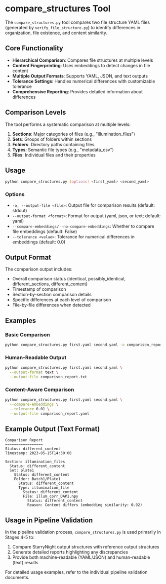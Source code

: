 # compare_structures Tool

The `compare_structures.py` tool compares two file structure YAML files (generated by `verify_file_structure.py`) to identify differences in organization, file existence, and content similarity.

## Core Functionality

- **Hierarchical Comparison**: Compares file structures at multiple levels
- **Content Fingerprinting**: Uses embeddings to detect changes in file content
- **Multiple Output Formats**: Supports YAML, JSON, and text outputs
- **Tolerance Settings**: Handles numerical differences with customizable tolerance
- **Comprehensive Reporting**: Provides detailed information about differences

## Comparison Levels

The tool performs a systematic comparison at multiple levels:

1. **Sections**: Major categories of files (e.g., "illumination_files")
2. **Sets**: Groups of folders within sections
3. **Folders**: Directory paths containing files
4. **Types**: Semantic file types (e.g., "metadata_csv")
5. **Files**: Individual files and their properties

## Usage

```bash
python compare_structures.py [options] <first_yaml> <second_yaml>
```

### Options

- `-o, --output-file <file>`: Output file for comparison results (default: stdout)
- `--output-format <format>`: Format for output (yaml, json, or text; default: yaml)
- `--compare-embeddings/--no-compare-embeddings`: Whether to compare file embeddings (default: False)
- `--tolerance <value>`: Tolerance for numerical differences in embeddings (default: 0.0)

## Output Format

The comparison output includes:

- Overall comparison status (identical, possibly_identical, different_sections, different_content)
- Timestamp of comparison
- Section-by-section comparison details
- Specific differences at each level of comparison
- File-by-file differences when detected

## Examples

### Basic Comparison

```bash
python compare_structures.py first.yaml second.yaml -o comparison_report.yaml
```

### Human-Readable Output

```bash
python compare_structures.py first.yaml second.yaml \
  --output-format text \
  --output-file comparison_report.txt
```

### Content-Aware Comparison

```bash
python compare_structures.py first.yaml second.yaml \
  --compare-embeddings \
  --tolerance 0.01 \
  --output-file comparison_report.yaml
```

## Example Output (Text Format)

```
Comparison Report
=================
Status: different_content
Timestamp: 2023-05-15T14:30:00

Section: illumination_files
  Status: different_content
  Set: plate1
    Status: different_content
    Folder: Batch1/Plate1
      Status: different_content
      Type: illumination_file
        Status: different_content
        File: illum_corr_DAPI.npy
          Status: different_content
          Reason: Content differs (embedding similarity: 0.92)
```

## Usage in Pipeline Validation

In the pipeline validation process, `compare_structures.py` is used primarily in Stages 4-5 to:

1. Compare StarryNight output structures with reference output structures
2. Generate detailed reports highlighting any discrepancies
3. Provide both machine-readable (YAML/JSON) and human-readable (text) results

For detailed usage examples, refer to the individual pipeline validation documents.
